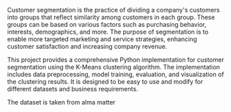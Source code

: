 Customer segmentation is the practice of dividing a company's customers into groups that reflect similarity among customers in each group. These groups can be based on various factors such as purchasing behavior, interests, demographics, and more. The purpose of segmentation is to enable more targeted marketing and service strategies, enhancing customer satisfaction and increasing company revenue.

This project provides a comprehensive Python implementation for customer segmentation using the K-Means clustering algorithm. The implementation includes data preprocessing, model training, evaluation, and visualization of the clustering results. It is designed to be easy to use and modify for different datasets and business requirements.

The dataset is taken from alma matter
